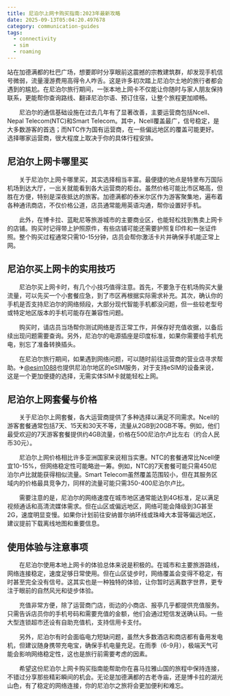 ```yaml
---
title: 尼泊尔上网卡购买指南:2023年最新攻略
date: 2025-09-13T05:04:20.497678
category: communication-guides
tags:
  - connectivity
  - sim
  - roaming
---
```


站在加德满都的杜巴广场，想要即时分享眼前这震撼的宗教建筑群，却发现手机信号微弱，流量漫游费用高得令人咋舌。这是许多初次踏上尼泊尔土地的旅行者都会遇到的尴尬。在尼泊尔旅行期间，一张本地上网卡不仅能让你随时与家人朋友保持联系，更能帮你查询路线、翻译尼泊尔语、预订住宿，让整个旅程更加顺畅。

　　尼泊尔的通信基础设施在过去几年有了显著改善，主要运营商包括Ncell、Nepal Telecom(NTC)和Smart Telecom。其中，Ncell覆盖最广，信号稳定，是大多数游客的首选；而NTC作为国有运营商，在一些偏远地区的覆盖可能更好。选择哪家运营商，很大程度上取决于你的具体行程安排。

## 尼泊尔上网卡哪里买

　　关于尼泊尔上网卡哪里买，其实选择相当丰富。最便捷的地点是特里布万国际机场到达大厅，一出关就能看到各大运营商的柜台。虽然价格可能比市区略高，但胜在方便，特别是深夜抵达的旅客。加德满都的泰米尔区作为游客聚集地，遍布着各种通讯商店，不仅价格公道，店员通常能用英语沟通，帮你设置好手机。

　　此外，在博卡拉、蓝毗尼等旅游城市的主要商业区，也能轻松找到售卖上网卡的店铺。购买时记得带上护照原件，有些店铺可能还需要护照复印件和一张证件照。整个购买过程通常只需10-15分钟，店员会帮你激活卡片并确保手机能正常上网。

## 尼泊尔买上网卡的实用技巧

　　尼泊尔买上网卡时，有几个小技巧值得注意。首先，不要急于在机场购买大量流量，可以先买一个小套餐应急，到了市区再根据实际需求补充。其次，确认你的手机是否支持尼泊尔的网络频段，大部分现代智能手机都没问题，但一些较老型号或特定地区版本的手机可能存在兼容性问题。

　　购买时，请店员当场帮你测试网络是否正常工作，并保存好充值收据，以备后续出现问题需要查询。另外，尼泊尔的电源插座是印度标准，如果你需要给手机充电，别忘了准备转换插头。

　　在尼泊尔旅行期间，如果遇到网络问题，可以随时前往运营商的营业店寻求帮助。✈[@esim1088](https://t.me/s/esim1088)也提供尼泊尔地区的eSIM服务，对于支持eSIM的设备来说，这是一个更加便捷的选择，无需实体SIM卡就能轻松上网。

## 尼泊尔上网套餐与价格

　　关于尼泊尔上网套餐，各大运营商提供了多种选择以满足不同需求。Ncell的游客套餐通常包括7天、15天和30天不等，流量从2GB到20GB不等。例如，他们最受欢迎的7天游客套餐提供约4GB流量，价格在500尼泊尔卢比左右（约合人民币30元）。

　　尼泊尔上网价格相比许多亚洲国家来说相当实惠。NTC的套餐通常比Ncell便宜10-15%，但网络稳定性可能略逊一筹。例如，NTC的7天套餐可能只需450尼泊尔卢比就能获得相似流量。Smart Telecom虽然覆盖范围较小，但在其服务区域内的价格最具竞争力，同样的流量可能只需350-400尼泊尔卢比。

　　需要注意的是，尼泊尔的网络速度在城市地区通常能达到4G标准，足以满足视频通话和高清流媒体需求。但在山区或偏远地区，网络可能会降级到3G甚至2G，速度明显变慢。如果你计划前往安纳普尔纳环线或珠峰大本营等偏远地区，建议提前下载离线地图和重要信息。

## 使用体验与注意事项

　　在尼泊尔使用本地上网卡的体验总体来说是积极的。在城市和主要旅游路线，网络连接稳定，速度足够日常使用。但在山区徒步时，网络覆盖会变得不稳定，有时甚至完全没有信号。这其实也是一种独特的体验，让你暂时远离数字世界，更专注于眼前的自然风光和徒步体验。

　　充值非常方便，除了运营商门店，街边的小商店、报亭几乎都提供充值服务。只需告诉店员你的手机号码和需要充值的金额，他们会通过短信发送确认码。一些大型连锁超市还设有自助充值机，支持信用卡支付。

　　另外，尼泊尔有时会面临电力短缺问题，虽然大多数酒店和商店都有备用发电机，但建议随身携带充电宝，确保手机电量充足。在雨季（6-9月），极端天气可能会影响网络稳定性，这也是旅行前需要考虑的因素。

　　希望这份尼泊尔上网卡购买指南能帮助你在喜马拉雅山国的旅程中保持连接，不错过分享那些精彩瞬间的机会。无论是加德满都的古老寺庙，还是博卡拉的湖光山色，有了稳定的网络连接，你的尼泊尔之旅将会更加便利和难忘。